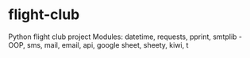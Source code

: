 # flight-club
Python flight club project Modules: datetime, requests, pprint, smtplib - OOP, sms, mail, email, api, google sheet, sheety, kiwi, t
